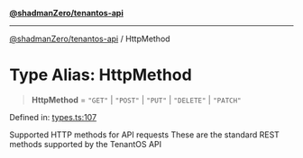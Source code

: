 [**@shadmanZero/tenantos-api**](../README.md)

***

[@shadmanZero/tenantos-api](../globals.md) / HttpMethod

# Type Alias: HttpMethod

> **HttpMethod** = `"GET"` \| `"POST"` \| `"PUT"` \| `"DELETE"` \| `"PATCH"`

Defined in: [types.ts:107](https://github.com/shadmanZero/tenantos-api/blob/507575e6d82ab5e3b8a10f708778a3645f250cd6/src/types.ts#L107)

Supported HTTP methods for API requests
These are the standard REST methods supported by the TenantOS API
